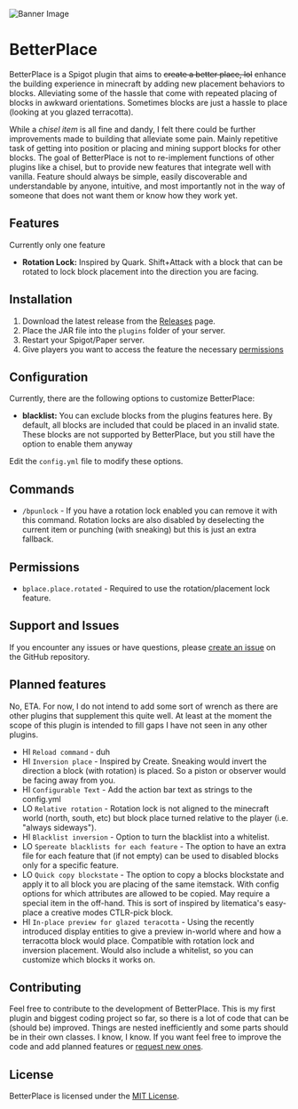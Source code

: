 ![Banner Image](https://server26.net/l/betterplacebanner.png)
# BetterPlace

BetterPlace is a Spigot plugin that aims to ~~create a better place, lol~~ enhance the building experience in minecraft by adding new placement behaviors to blocks. Alleviating some of the hassle that come with repeated placing of blocks in awkward orientations. Sometimes blocks are just a hassle to place (looking at you glazed terracotta). 

While a _chisel item_ is all fine and dandy, I felt there could be further improvements made to building that alleviate some pain. Mainly repetitive task of getting into position or placing and mining support blocks for other blocks.
The goal of BetterPlace is not to re-implement functions of other plugins like a chisel, but to provide new features that integrate well with vanilla. Feature should always be simple, easily discoverable and understandable by anyone, intuitive, and most importantly not in the way of someone that does not want them or know how they work yet. 

## Features

Currently only one feature
- **Rotation Lock:** Inspired by Quark. Shift+Attack with a block that can be rotated to lock block placement into the direction you are facing.

## Installation

1. Download the latest release from the [Releases](https://github.com/lerokko/BetterPlace/releases) page.
2. Place the JAR file into the `plugins` folder of your server.
3. Restart your Spigot/Paper server.
4. Give players you want to access the feature the necessary [permissions](#Permissions)

## Configuration

Currently, there are the following options to customize BetterPlace:

- **blacklist:** You can exclude blocks from the plugins features here. By default, all blocks are included that could be placed in an invalid state. These blocks are not supported by BetterPlace, but you still have the option to enable them anyway

Edit the `config.yml` file to modify these options.

## Commands

- `/bpunlock` - If you have a rotation lock enabled you can remove it with this command. Rotation locks are also disabled by deselecting the current item or punching (with sneaking) but this is just an extra fallback.

## Permissions

- `bplace.place.rotated` - Required to use the rotation/placement lock feature.

## Support and Issues

If you encounter any issues or have questions, please [create an issue](https://github.com/lerokko/BetterPlace/issues) on the GitHub repository.

## Planned features

No, ETA. For now, I do not intend to add some sort of wrench as there are other plugins that supplement this quite well. At least at the moment the scope of this plugin is intended to fill gaps I have not seen in any other plugins.

- HI `Reload command` - duh
- HI `Inversion place` - Inspired by Create. Sneaking would invert the direction a block (with rotation) is placed. So a piston or observer would be facing away from you.
- HI `Configurable Text` - Add the action bar text as strings to the config.yml
- LO `Relative rotation` - Rotation lock is not aligned to the minecraft world (north, south, etc) but block place turned relative to the player (i.e. "always sideways"). 
- HI `Blacklist inversion` - Option to turn the blacklist into a whitelist.
- LO `Spereate blacklists for each feature` - The option to have an extra file for each feature that (if not empty) can be used to disabled blocks only for a specific feature.
- LO `Quick copy blockstate` - The option to copy a blocks blockstate and apply it to all block you are placing of the same itemstack. With config options for which attributes are allowed to be copied. May require a special item in the off-hand. This is sort of inspired by litematica's easy-place a creative modes CTLR-pick block.  
- HI `In-place preview for glazed teracotta` - Using the recently introduced display entities to give a preview in-world where and how a terracotta block would place. Compatible with rotation lock and inversion placement. Would also include a whitelist, so you can customize which blocks it works on.

## Contributing

Feel free to contribute to the development of BetterPlace. This is my first plugin and biggest coding project so far, so there is a lot of code that can be (should be) improved. Things are nested inefficiently and some parts should be in their own classes. I know, I know. If you want feel free to improve the code and add planned features or [request new ones](https://github.com/lerokko/BetterPlace/issues).

## License

BetterPlace is licensed under the [MIT License](LICENSE).

